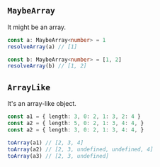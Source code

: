 ## `MaybeArray`
It might be an array.

```ts
const a: MaybeArray<number> = 1
resolveArray(a) // [1]

const b: MaybeArray<number> = [1, 2]
resolveArray(b) // [1, 2]
```

## `ArrayLike`
It's an array-like object.

```ts
const a1 = { length: 3, 0: 2, 1: 3, 2: 4 }
const a2 = { length: 5, 0: 2, 1: 3, 4: 4, }
const a2 = { length: 3, 0: 2, 1: 3, 4: 4, }

toArray(a1) // [2, 3, 4]
toArray(a2) // [2, 3, undefined, undefined, 4]
toArray(a3) // [2, 3, undefined]
```